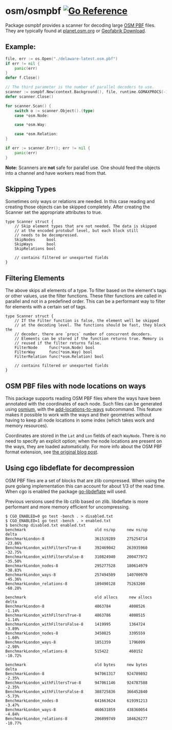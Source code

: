 # osm/osmpbf [![Go Reference](https://pkg.go.dev/badge/github.com/paulmach/osm.svg)](https://pkg.go.dev/github.com/paulmach/osm/osmpbf)

Package osmpbf provides a scanner for decoding large [OSM PBF](https://wiki.openstreetmap.org/wiki/PBF_Format) files.
They are typically found at [planet.osm.org](https://planet.openstreetmap.org/) or [Geofabrik Download](https://download.geofabrik.de/).

## Example:

```go
file, err := os.Open("./delaware-latest.osm.pbf")
if err != nil {
	panic(err)
}
defer f.Close()

// The third parameter is the number of parallel decoders to use.
scanner := osmpbf.New(context.Background(), file, runtime.GOMAXPROCS(-1))
defer scanner.Close()

for scanner.Scan() {
	switch o := scanner.Object().(type)
	case *osm.Node:

	case *osm.Way:

	case *osm.Relation:
}

if err := scanner.Err(); err != nil {
	panic(err)
}
```

**Note:** Scanners are **not** safe for parallel use. One should feed the
objects into a channel and have workers read from that.

## Skipping Types

Sometimes only ways or relations are needed. In this case reading and creating
those objects can be skipped completely. After creating the Scanner set the appropriate
attributes to true.

```
type Scanner struct {
	// Skip element types that are not needed. The data is skipped
	// at the encoded protobuf level, but each block still
	// needs to be decompressed.
	SkipNodes     bool
	SkipWays      bool
	SkipRelations bool

	// contains filtered or unexported fields
}
```

## Filtering Elements

The above skips all elements of a type. To filter based on the element's tags or
other values, use the filter functions. These filter functions are called in parallel
and not in a predefined order. This can be a performant way to filter for elements
with a certain set of tags.

```
type Scanner struct {
	// If the Filter function is false, the element well be skipped
	// at the decoding level. The functions should be fast, they block the
	// decoder, there are `procs` number of concurrent decoders.
	// Elements can be stored if the function returns true. Memory is
	// reused if the filter returns false.
	FilterNode     func(*osm.Node) bool
	FilterWay      func(*osm.Way) bool
	FilterRelation func(*osm.Relation) bool

	// contains filtered or unexported fields
}
```

## OSM PBF files with node locations on ways

This package supports reading OSM PBF files where the ways have been annotated with the coordinates of each node. Such files can be generated using [osmium](https://osmcode.org/osmium-tool), with the [add-locations-to-ways](https://docs.osmcode.org/osmium/latest/osmium-add-locations-to-ways.html) subcommand. This feature makes it possible to work with the ways and their geometries without having to keep all node locations in some index (which takes work and memory resources).

Coordinates are stored in the `Lat` and `Lon` fields of each `WayNode`. There is no need to specify an explicit option; when the node locations are present on the ways, they are loaded automatically. For more info about the OSM PBF format extension, see [the original blog post](https://blog.jochentopf.com/2016-04-20-node-locations-on-ways.html).

## Using cgo libdeflate for decompression

OSM PBF files are a set of blocks that are zlib compressed. When using the pure golang
implementation this can account for about 1/3 of the read time. When cgo is enabled
the package [go-libdeflate](https://github.com/4kills/libdeflate) will used.

Previous versions used the lib czlib based on zlib. libdeflate is more performant
and more memory efficient for uncompressing.

```
$ CGO_ENABLED=0 go test -bench . > disabled.txt
$ CGO_ENABLED=1 go test -bench . > enabled.txt
$ benchcmp disabled.txt enabled.txt
benchmark                              old ns/op     new ns/op     delta
BenchmarkLondon-8                      361519289     275254714     -23.86%
BenchmarkLondon_withFiltersTrue-8      392469042     263935960     -32.75%
BenchmarkLondon_withFiltersFalse-8     310824940     200477972     -35.50%
BenchmarkLondon_nodes-8                295277528     180614979     -38.83%
BenchmarkLondon_ways-8                 257494509     140700970     -45.36%
BenchmarkLondon_relations-8            189490128     75263200      -60.28%

benchmark                              old allocs     new allocs     delta
BenchmarkLondon-8                      4863784        4808526        -1.14%
BenchmarkLondon_withFiltersTrue-8      4863786        4808515        -1.14%
BenchmarkLondon_withFiltersFalse-8     1419995        1364724        -3.89%
BenchmarkLondon_nodes-8                3450825        3395559        -1.60%
BenchmarkLondon_ways-8                 1851359        1796099        -2.98%
BenchmarkLondon_relations-8            515422         460152         -10.72%

benchmark                              old bytes     new bytes     delta
BenchmarkLondon-8                      947061317     924789892     -2.35%
BenchmarkLondon_withFiltersTrue-8      947061146     924787588     -2.35%
BenchmarkLondon_withFiltersFalse-8     388725836     366452840     -5.73%
BenchmarkLondon_nodes-8                641663624     619391213     -3.47%
BenchmarkLondon_ways-8                 460631859     438360054     -4.84%
BenchmarkLondon_relations-8            206899749     184626277     -10.77%